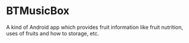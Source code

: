# BTMusicBox
A kind of Android app which provides fruit information like fruit nutrition, uses of fruits and how to storage, etc.
